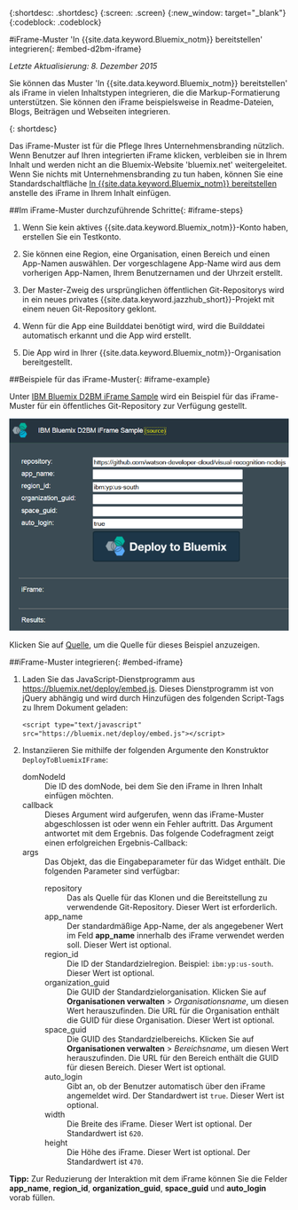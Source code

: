 {:shortdesc: .shortdesc}
{:screen: .screen}
{:new_window: target="_blank"}
{:codeblock: .codeblock}

#iFrame-Muster 'In {{site.data.keyword.Bluemix_notm}} bereitstellen'
integrieren{: #embed-d2bm-iframe} 

*Letzte Aktualisierung: 8. Dezember 2015* 

Sie können das Muster 'In {{site.data.keyword.Bluemix_notm}} bereitstellen'
als iFrame in vielen Inhaltstypen integrieren, die
die Markup-Formatierung unterstützen. Sie können den iFrame beispielsweise
in Readme-Dateien, Blogs, Beiträgen und Webseiten integrieren.  

{: shortdesc} 

Das iFrame-Muster ist für die Pflege Ihres Unternehmensbranding nützlich. Wenn Benutzer
auf Ihren integrierten iFrame klicken, verbleiben sie in Ihrem Inhalt und werden nicht an die
Bluemix-Website 'bluemix.net' weitergeleitet. Wenn Sie nichts mit Unternehmensbranding zu tun haben, können Sie
eine Standardschaltfläche [In {{site.data.keyword.Bluemix_notm}} bereitstellen](../develop/deploy_button.html) anstelle des iFrame in Ihrem Inhalt einfügen.  

##Im iFrame-Muster durchzuführende Schritte{: #iframe-steps} 

1. Wenn Sie kein aktives {{site.data.keyword.Bluemix_notm}}-Konto haben,
erstellen Sie ein Testkonto.  

2. Sie können eine Region, eine Organisation, einen Bereich und einen App-Namen auswählen. Der vorgeschlagene App-Name wird aus dem vorherigen App-Namen, Ihrem Benutzernamen und
der Uhrzeit erstellt.  

3. Der Master-Zweig des ursprünglichen öffentlichen Git-Repositorys wird in ein neues privates {{site.data.keyword.jazzhub_short}}-Projekt mit einem neuen Git-Repository geklont.  

4. Wenn für die App eine Builddatei benötigt wird, wird die Builddatei automatisch erkannt und die App wird erstellt.
 

5. Die App wird in Ihrer
{{site.data.keyword.Bluemix_notm}}-Organisation bereitgestellt. 

##Beispiele für das iFrame-Muster{: #iframe-example} 

<p>
Unter <a class="xref" href="http://d2bm-iframe-sample.ng.bluemix.net/" target="_blank" title="(Wird in einer neuen Registerkarte oder in einem neuen Fenster geöffnet)">IBM
Bluemix D2BM iFrame Sample</a> wird ein Beispiel für das iFrame-Muster für ein öffentliches Git-Repository zur Verfügung gestellt. <div class="image"><img class="image" src="images/d2bm_iframe_sample2.png" alt="Beispiel für das iFrame-Muster 'In Bluemix bereitstellen'" /></div>
</p> 

<p>
Klicken Sie auf <a class="xref" href="https://hub.jazz.net/project/idsorg/d2bm-iframe-sample/overview" target="_blank" title="(Wird in einer neuen Registerkarte oder in einem neuen Fenster geöffnet)">Quelle</a>, um die Quelle für dieses Beispiel anzuzeigen.
</p>

##iFrame-Muster integrieren{: #embed-iframe}  

<ol>
<li>Laden Sie das JavaScript-Dienstprogramm aus <a href="https://bluemix.net/deploy/embed.js" target="_blank">https://bluemix.net/deploy/embed.js</a>. Dieses Dienstprogramm ist von jQuery abhängig und wird durch Hinzufügen des folgenden Script-Tags zu Ihrem
Dokument geladen:
<pre class="pre">
<code>&lt;script type="text/javascript" src="https://bluemix.net/deploy/embed.js"&gt;&lt;/script&gt;</code>
</pre>
</li>
<li> Instanziieren Sie mithilfe der folgenden Argumente den Konstruktor <code>DeployToBluemixIFrame</code>: <dl class="parml">
<dt class="pt dlterm">domNodeId</dt>
<dd class="pd">Die ID des domNode, bei dem Sie den iFrame in Ihren Inhalt einfügen möchten. </dd>

<dt class="pt dlterm">callback</dt>
<dd class="pd">Dieses Argument wird aufgerufen, wenn das iFrame-Muster abgeschlossen ist oder wenn
ein Fehler auftritt. Das Argument antwortet mit dem Ergebnis. Das folgende Codefragment
zeigt einen erfolgreichen Ergebnis-Callback: </dd>

<dt class="pt dlterm">args</dt>
<dd class="pd">Das Objekt, das die Eingabeparameter für das Widget enthält. Die folgenden Parameter sind
verfügbar: <dl class="parml">

<dt class="pt dlterm">repository</dt>
<dd class="pd">Das als Quelle für das Klonen und die Bereitstellung zu verwendende Git-Repository.
Dieser Wert ist erforderlich. </dd>
	
<dt class="pt dlterm">app_name</dt>
<dd class="pd">Der standardmäßige App-Name, der als angegebener Wert im Feld <strong>app_name</strong> innerhalb
des iFrame verwendet werden soll. Dieser Wert ist optional.</dd>
	
    
<dt class="pt dlterm">region_id</dt>
<dd class="pd">Die ID der Standardzielregion. Beispiel: <code>ibm:yp:us-south</code>. Dieser Wert ist optional.</dd>
	
<dt class="pt dlterm">organization_guid</dt>
<dd class="pd">Die GUID der Standardzielorganisation. Klicken Sie auf <strong>Organisationen verwalten</strong> > <i>Organisationsname</i>, um diesen Wert herauszufinden. Die URL für die Organisation enthält die GUID für diese Organisation.
Dieser Wert ist optional.</dd>
	
<dt class="pt dlterm">space_guid</dt>
<dd class="pd">Die GUID des Standardzielbereichs. Klicken Sie auf
<strong>Organisationen verwalten</strong> > <i>Bereichsname</i>, um diesen Wert
herauszufinden. Die URL für den Bereich enthält die GUID für diesen Bereich.
Dieser Wert ist optional.</dd>
	
<dt class="pt dlterm">auto_login</dt>
<dd class="pd">Gibt an, ob der Benutzer automatisch über den iFrame angemeldet wird. Der Standardwert ist
<code>true</code>. Dieser Wert ist optional.</dd>
	
<dt class="pt dlterm">width</dt>
<dd class="pd">Die Breite des iFrame. Dieser Wert ist optional. Der Standardwert ist
<code>620</code>. </dd>
	
<dt class="pt dlterm">height</dt>
<dd class="pd">Die Höhe des iFrame. Dieser Wert ist optional. Der Standardwert ist
<code>470</code>. </dd>
</dl>

</dd>
</dl>
</li>
</ol>  

**Tipp:** Zur Reduzierung der Interaktion
mit dem iFrame können Sie die Felder **app_name**, **region_id**, **organization_guid**, **space_guid**
und **auto_login** vorab füllen. 
